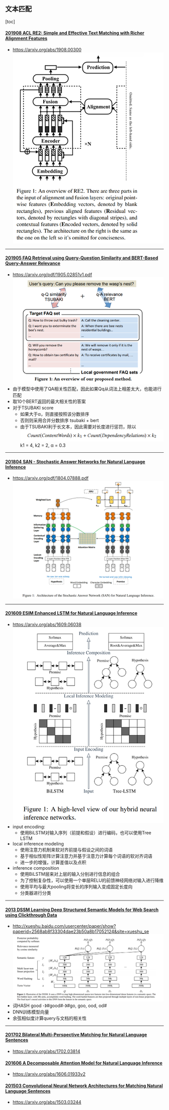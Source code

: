 ## 文本匹配
[toc]

#### [201908 ACL RE2: Simple and Effective Text Matching with Richer Alignment Features](../resources/notes/d0001/match201908_ACL_RE2__Simple_and_Effective_Text_Matching_with_Richer_Alignment_Features.md)
- https://arxiv.org/abs/1908.00300
![](../resources/images/d0001/512006091108602.png)

---
#### [201905 FAQ Retrieval using Query-Question Similarity and BERT-Based Query-Answer Relevance](../resources/notes/d0001/match_201905_ACL_FAQ_Retrieval_using_Query_Question_Similarity_and_BERT_Based_Query_Answer_Relevance.md)
- https://arxiv.org/pdf/1905.02851v1.pdf
![](../resources/images/d0001/05302210811206462108.png)
- 由于模型中使用了QA相关性匹配，因此如果Qq从词法上相差太大，也能进行匹配
- 取10个BERT返回的最大相关性的答案
- 对于TSUBAKI score
  - 如果大于α，则直接按照该分数排序
  - 否则则采用合并分数排序 tsubaki + bert
  - 由于TSUBAKI利于长文本，因此需要对长度进行惩罚，除以
  ![](../resources/images/d0001/05302340812206023408.png)
  k1 = 4, k2 = 2,  α = 0.3

---
#### [201804 SAN - Stochastic Answer Networks for Natural Language Inference](../resources/notes/d0001/match_201804_Stochastic_Answer_Networks_for_Natural_Language_Inference.md)
- https://arxiv.org/pdf/1804.07888.pdf
![](../resources/images/d0001/482006351408602.png)

---
#### [201609 ESIM Enhanced LSTM for Natural Language Inference](../resources/notes/d0001/match_2016_Enhanced_LSTM_for_Natural_Language_Inference.md)
- https://arxiv.org/abs/1609.06038
![](../resources/images/d0001/01201300217207503002.png)
- input encoding:
  - 使用BiLSTM对输入序列（前提和假设）进行编码，也可以使用Tree LSTM
- local inference modeling
  - 使用注意力机制来软对齐前提与假设之间的词语
  - 基于相似性矩阵计算注意力并基于注意力计算每个词语的软对齐词语
  - 进一步的增强，计算差值以及点积
- inference composition
  - 使用BiLSTM层来对上层的输入分别进行信息的组合
  - 为了控制复杂性，可以使用一个单层RELU的前馈神经网络对输入进行降维
  - 使用平均与最大pooling将变长的序列输入变成固定长度向
  - 分类器进行分类

---
#### [2013 DSSM Learning Deep Structured Semantic Models for Web Search using Clickthrough Data](../resources/notes/d0001/match_2013_Learning_Deep_Structured_Semantic_Models_for_Web_Search_using_Clickthrough_Data.md)
- http://xueshu.baidu.com/usercenter/paper/show?paperid=2568ab8f33304dae23b50a8b17052124&site=xueshu_se
![](../resources/images/d0001/05802130922204441309.png)
- 词HASH   good -》#good#-》#go, goo, ood, od#
- DNN训练模型向量
- 余弦相似度计算query与文档的相关性

--- 
#### [201702 Bilateral Multi-Perspective Matching for Natural Language Sentences](../resources/notes/d0001/match_201702_Bilateral_Multi_Perspective_Matching_for_Natural_Language_Sentences.md)
- https://arxiv.org/abs/1702.03814


#### [201606 A Decomposable Attention Model for Natural Language Inference](../resources/notes/d0001/match_201606_A_Decomposable_Attention_Model_for_Natural_Language_Inference.md)
- https://arxiv.org/abs/1606.01933v2


#### [201503 Convolutional Neural Network Architectures for Matching Natural Language Sentences]()
- https://arxiv.org/abs/1503.03244






